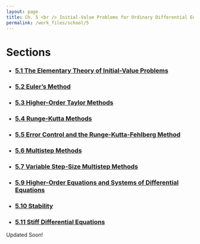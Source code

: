 ```yaml
---
layout: page
title: Ch. 5 <br /> Initial-Value Problems for Ordinary Differential Equations
permalink: /work_files/school/5
---
```


# Sections
* ### [5.1 The Elementary Theory of Initial-Value Problems](/work_files/school/128a/5_1)

* ### [5.2 Euler’s Method](/work_files/school/128a/5_2)

* ### [5.3 Higher-Order Taylor Methods](/work_files/school/128a/5_3)

* ### [5.4 Runge-Kutta Methods](/work_files/school/128a/5_4)

* ### [5.5 Error Control and the Runge-Kutta-Fehlberg Method](/work_files/school/128a/5_5)

* ### [5.6 Multistep Methods](/work_files/school/128a/5_6)

* ### [5.7 Variable Step-Size Multistep Methods](/work_files/school/128a/5_7)

* ### [5.9 Higher-Order Equations and Systems of Differential Equations](/work_files/school/128a/5_9)

* ### [5.10 Stability](/work_files/school/128a/5_10)

* ### [5.11 Stiff Differential Equations](/work_files/school/128a/5_11)


Updated Soon!

